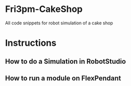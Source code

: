 # Fri3pm-CakeShop
All code snippets for robot simulation of a cake shop

# Instructions 
## How to do a Simulation in RobotStudio



## How to run a module on FlexPendant

